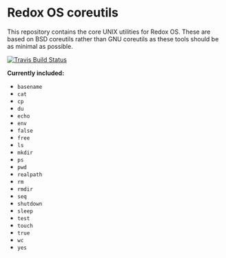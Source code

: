 # Redox OS coreutils

This repository contains the core UNIX utilities for Redox OS. These are based on BSD coreutils rather than GNU coreutils as these tools should be as minimal as possible.

[![Travis Build Status](https://travis-ci.org/redox-os/coreutils.svg?branch=master)](https://travis-ci.org/redox-os/coreutils)

**Currently included:**

- `basename`
- `cat`
- `cp`
- `du`
- `echo`
- `env`
- `false`
- `free`
- `ls`
- `mkdir`
- `ps`
- `pwd`
- `realpath`
- `rm`
- `rmdir`
- `seq`
- `shutdown`
- `sleep`
- `test`
- `touch`
- `true`
- `wc`
- `yes`
